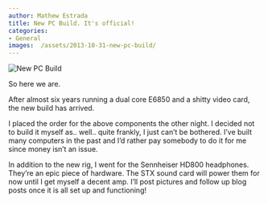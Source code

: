 ```yaml
---
author: Mathew Estrada
title: New PC Build. It's official!
categories:
- General
images:  /assets/2013-10-31-new-pc-build/
---
```


![New PC Build]({{page.images}}specs.png)

So here we are. 

After almost six years running a dual core E6850 and a shitty video card, the new build has arrived. 

<!--more-->

I placed the order for the above components the other night. I decided not to build it myself as.. well.. quite frankly, I just can’t be bothered. 
I’ve built many computers in the past and I’d rather pay somebody to do it for me since money isn’t an issue. 

In addition to the new rig, I went for the Sennheiser HD800 headphones. They’re an epic piece of hardware. The STX sound card will power them for now until I get myself a decent amp. I’ll post pictures and follow up blog posts once it is all set up and functioning!